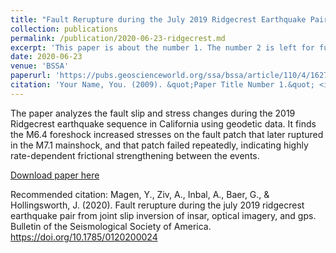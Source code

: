 ```yaml
---
title: "Fault Rerupture during the July 2019 Ridgecrest Earthquake Pair from Joint Slip Inversion of InSAR, Optical Imagery, and GPS"
collection: publications
permalink: /publication/2020-06-23-ridgecrest.md 
excerpt: 'This paper is about the number 1. The number 2 is left for future work.'
date: 2020-06-23
venue: 'BSSA'
paperurl: 'https://pubs.geoscienceworld.org/ssa/bssa/article/110/4/1627/587505/Fault-Rerupture-during-the-July-2019-Ridgecrest'
citation: 'Your Name, You. (2009). &quot;Paper Title Number 1.&quot; <i>Journal 1</i>. 1(1).'
---
```

The paper analyzes the fault slip and stress changes during the 2019 Ridgecrest earthquake sequence in California using geodetic data. It finds the M6.4 foreshock increased stresses on the fault patch that later ruptured in the M7.1 mainshock, and that patch failed repeatedly, indicating highly rate-dependent frictional strengthening between the events.

[Download paper here](https://pubs.geoscienceworld.org/ssa/bssa/article/110/4/1627/587505/Fault-Rerupture-during-the-July-2019-Ridgecrest)

Recommended citation: Magen, Y., Ziv, A., Inbal, A., Baer, G., & Hollingsworth, J. (2020). Fault rerupture during the july 2019 ridgecrest earthquake pair from joint slip inversion of insar, optical imagery, and gps. Bulletin of the Seismological Society of America. https://doi.org/10.1785/0120200024

